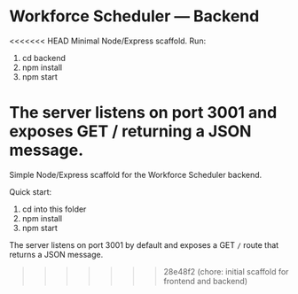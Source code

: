 # Workforce Scheduler — Backend

<<<<<<< HEAD
Minimal Node/Express scaffold. Run:

1. cd backend
2. npm install
3. npm start

The server listens on port 3001 and exposes GET / returning a JSON message.
=======
Simple Node/Express scaffold for the Workforce Scheduler backend.

Quick start:

1. cd into this folder
2. npm install
3. npm start

The server listens on port 3001 by default and exposes a GET `/` route that returns a JSON message.
>>>>>>> 28e48f2 (chore: initial scaffold for frontend and backend)
